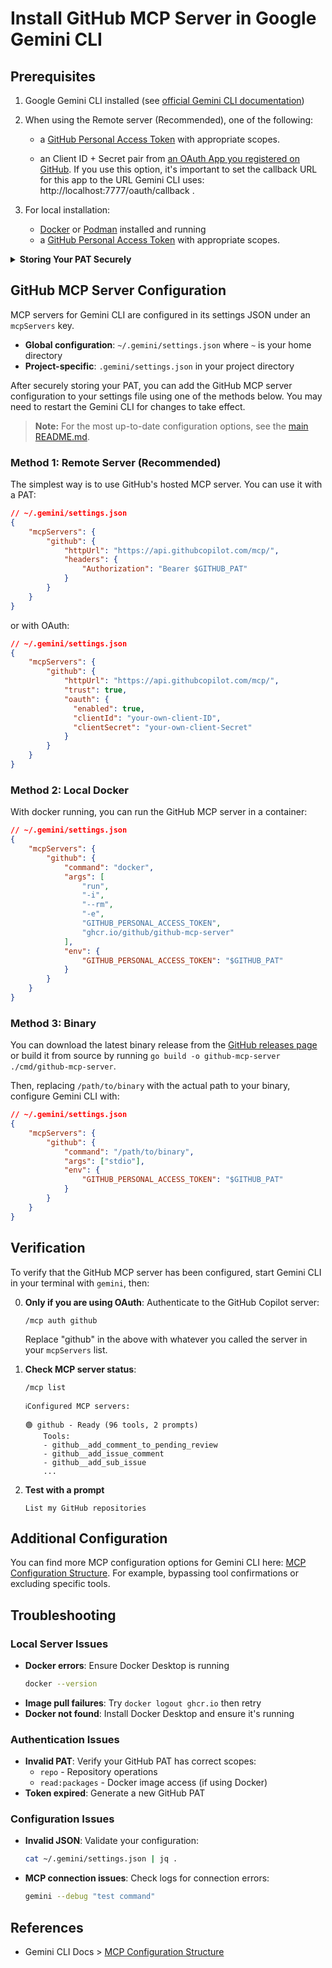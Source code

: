 # Install GitHub MCP Server in Google Gemini CLI

## Prerequisites

1. Google Gemini CLI installed (see [official Gemini CLI documentation](https://github.com/google-gemini/gemini-cli))
2. When using the Remote server (Recommended), one of the following:
   - a [GitHub Personal Access Token](https://github.com/settings/personal-access-tokens/new) with appropriate scopes.

   - an Client ID + Secret pair from [an OAuth App you registered on
     GitHub](https://github.com/settings/developers). If you use this option,
     it's important to set the callback URL for this app to the URL Gemini CLI
     uses: http://localhost:7777/oauth/callback .

3. For local installation:
   - [Docker](https://www.docker.com/) or [Podman](https://podman.io/) installed and running
   - a [GitHub Personal Access Token](https://github.com/settings/personal-access-tokens/new) with appropriate scopes.

<details>
<summary><b>Storing Your PAT Securely</b></summary>
<br>

For security, avoid hardcoding your token. Create or update `~/.gemini/.env` (where `~` is your home or project directory) with your PAT:

```bash
# ~/.gemini/.env
GITHUB_PAT=your_token_here
```

</details>

## GitHub MCP Server Configuration

MCP servers for Gemini CLI are configured in its settings JSON under an `mcpServers` key.

- **Global configuration**: `~/.gemini/settings.json` where `~` is your home directory
- **Project-specific**: `.gemini/settings.json` in your project directory

After securely storing your PAT, you can add the GitHub MCP server configuration to your settings file using one of the methods below. You may need to restart the Gemini CLI for changes to take effect.

> **Note:** For the most up-to-date configuration options, see the [main README.md](../../README.md).

### Method 1: Remote Server (Recommended)

The simplest way is to use GitHub's hosted MCP server. You can use it with a PAT:

```json
// ~/.gemini/settings.json
{
    "mcpServers": {
        "github": {
            "httpUrl": "https://api.githubcopilot.com/mcp/",
            "headers": {
                "Authorization": "Bearer $GITHUB_PAT"
            }
        }
    }
}
```

or with OAuth:

```json
// ~/.gemini/settings.json
{
    "mcpServers": {
        "github": {
            "httpUrl": "https://api.githubcopilot.com/mcp/",
            "trust": true,
            "oauth": {
              "enabled": true,
              "clientId": "your-own-client-ID",
              "clientSecret": "your-own-client-Secret"
            }
        }
    }
}
```



### Method 2: Local Docker

With docker running, you can run the GitHub MCP server in a container:

```json
// ~/.gemini/settings.json
{
    "mcpServers": {
        "github": {
            "command": "docker",
            "args": [
                "run",
                "-i",
                "--rm",
                "-e",
                "GITHUB_PERSONAL_ACCESS_TOKEN",
                "ghcr.io/github/github-mcp-server"
            ],
            "env": {
                "GITHUB_PERSONAL_ACCESS_TOKEN": "$GITHUB_PAT"
            }
        }
    }
}
```

### Method 3: Binary

You can download the latest binary release from the [GitHub releases page](https://github.com/github/github-mcp-server/releases) or build it from source by running `go build -o github-mcp-server ./cmd/github-mcp-server`.

Then, replacing `/path/to/binary` with the actual path to your binary, configure Gemini CLI with:

```json
// ~/.gemini/settings.json
{
    "mcpServers": {
        "github": {
            "command": "/path/to/binary",
            "args": ["stdio"],
            "env": {
                "GITHUB_PERSONAL_ACCESS_TOKEN": "$GITHUB_PAT"
            }
        }
    }
}
```

## Verification

To verify that the GitHub MCP server has been configured, start Gemini CLI in your terminal with `gemini`, then:

0. **Only if you are using OAuth**: Authenticate to the GitHub Copilot server:

    ```
    /mcp auth github
    ```

    Replace "github" in the above with whatever you called the server in your `mcpServers` list.

1. **Check MCP server status**:

    ```
    /mcp list
    ```

    ```
    ℹConfigured MCP servers:

    🟢 github - Ready (96 tools, 2 prompts)
        Tools:
        - github__add_comment_to_pending_review
        - github__add_issue_comment
        - github__add_sub_issue
        ...
    ```

2. **Test with a prompt**
    ```
    List my GitHub repositories
    ```

## Additional Configuration

You can find more MCP configuration options for Gemini CLI here: [MCP Configuration Structure](https://google-gemini.github.io/gemini-cli/docs/tools/mcp-server.html#configuration-structure). For example, bypassing tool confirmations or excluding specific tools.

## Troubleshooting

### Local Server Issues

- **Docker errors**: Ensure Docker Desktop is running
    ```bash
    docker --version
    ```
- **Image pull failures**: Try `docker logout ghcr.io` then retry
- **Docker not found**: Install Docker Desktop and ensure it's running

### Authentication Issues

- **Invalid PAT**: Verify your GitHub PAT has correct scopes:
    - `repo` - Repository operations
    - `read:packages` - Docker image access (if using Docker)
- **Token expired**: Generate a new GitHub PAT

### Configuration Issues

- **Invalid JSON**: Validate your configuration:
    ```bash
    cat ~/.gemini/settings.json | jq .
    ```
- **MCP connection issues**: Check logs for connection errors:
    ```bash
    gemini --debug "test command"
    ```

## References

- Gemini CLI Docs > [MCP Configuration Structure](https://google-gemini.github.io/gemini-cli/docs/tools/mcp-server.html#configuration-structure)
